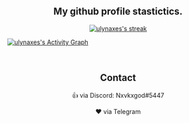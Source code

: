 <h2 align="center">My github profile stastictics.</h2>

  <p align="center">
    <a href="https://github.com/ulynaxes">
        <img title="SarnaxLii stats" alt="ulynaxes's streak" src="https://github-readme-streak-stats.herokuapp.com/?user=ulynaxes&theme=dark&hide_border=true&stroke=f53b3b"/>
    </a>
    
<a href="https://github.com/okeyndell"><img alt="ulynaxes's Activity Graph" src="https://activity-graph.herokuapp.com/graph?username=ulynaxes&bg_color=0D1117&color=eca15b&line=eca15b&point=FFFFFF&hide_border=true" /></a>
</p><br>

<h2 align="center">Contact</h2>
  <p align="center">👍 via Discord: Nxvkxgod#5447</p>
  <p align="center" href="https://t.me/Z_FORMAT18_V">❤ via Telegram</p>  
<p align="center">
